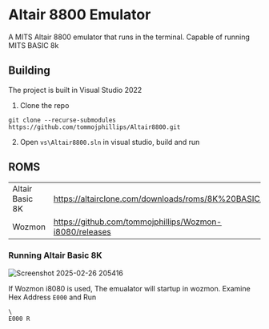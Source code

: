 # Altair 8800 Emulator

A MITS Altair 8800 emulator that runs in the terminal. Capable of running MITS BASIC 8k

## Building

The project is built in Visual Studio 2022
 
 1. Clone the repo

```
git clone --recurse-submodules https://github.com/tommojphillips/Altair8800.git
```

 2. Open `vs\Altair8800.sln`  in visual studio, build and run

## ROMS
 |                 |                                                         |
 | --------------- | -------------------------------------------------       |
 | Altair Basic 8K | https://altairclone.com/downloads/roms/8K%20BASIC/      |
 | Wozmon          | https://github.com/tommojphillips/Wozmon-i8080/releases |

### Running Altair Basic 8K

![Screenshot 2025-02-26 205416](https://github.com/user-attachments/assets/90ce99c7-e201-40f9-934b-2b208d9680b2)

If Wozmon i8080 is used, The emualator will startup in wozmon. Examine Hex Address `E000` and Run 
```
\
E000 R
```


